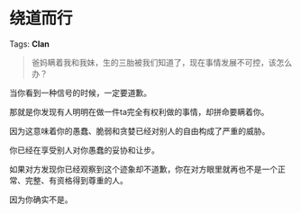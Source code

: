 # 绕道而行

Tags: **Clan**

> 爸妈瞒着我和我妹，生的三胎被我们知道了，现在事情发展不可控，该怎么办？



当你看到一种信号的时候，一定要道歉。

那就是你发现有人明明在做一件ta完全有权利做的事情，却拼命要瞒着你。

因为这意味着你的愚蠢、脆弱和贪婪已经对别人的自由构成了严重的威胁。

你已经在享受别人对你愚蠢的妥协和让步。

如果对方发现你已经观察到这个迹象却不道歉，你在对方眼里就再也不是一个正常、完整、有资格得到尊重的人。

因为你确实不是。



